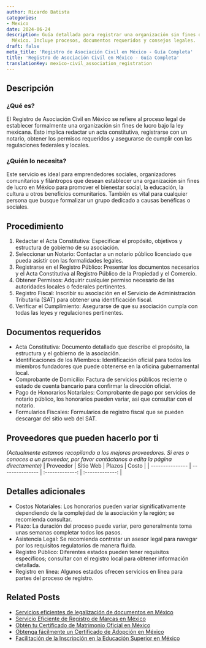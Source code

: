 ```yaml
---
author: Ricardo Batista
categories:
- Mexico
date: 2024-06-24
description: Guía detallada para registrar una organización sin fines de lucro en
  México. Incluye procesos, documentos requeridos y consejos legales.
draft: false
meta_title: 'Registro de Asociación Civil en México - Guía Completa'
title: 'Registro de Asociación Civil en México - Guía Completa'
translationKey: mexico-civil_association_registration
---
```



## Descripción
### ¿Qué es?
El Registro de Asociación Civil en México se refiere al proceso legal de establecer formalmente una organización sin fines de lucro bajo la ley mexicana. Esto implica redactar un acta constitutiva, registrarse con un notario, obtener los permisos requeridos y asegurarse de cumplir con las regulaciones federales y locales.

### ¿Quién lo necesita?
Este servicio es ideal para emprendedores sociales, organizadores comunitarios y filántropos que desean establecer una organización sin fines de lucro en México para promover el bienestar social, la educación, la cultura u otros beneficios comunitarios. También es vital para cualquier persona que busque formalizar un grupo dedicado a causas benéficas o sociales.

## Procedimiento

1. Redactar el Acta Constitutiva: Especificar el propósito, objetivos y estructura de gobierno de su asociación.
2. Seleccionar un Notario: Contactar a un notario público licenciado que pueda asistir con las formalidades legales.
3. Registrarse en el Registro Público: Presentar los documentos necesarios y el Acta Constitutiva al Registro Público de la Propiedad y el Comercio.
4. Obtener Permisos: Adquirir cualquier permiso necesario de las autoridades locales o federales pertinentes.
5. Registro Fiscal: Inscribir su asociación en el Servicio de Administración Tributaria (SAT) para obtener una identificación fiscal.
6. Verificar el Cumplimiento: Asegurarse de que su asociación cumpla con todas las leyes y regulaciones pertinentes.

## Documentos requeridos

- Acta Constitutiva: Documento detallado que describe el propósito, la estructura y el gobierno de la asociación.
- Identificaciones de los Miembros: Identificación oficial para todos los miembros fundadores que puede obtenerse en la oficina gubernamental local.
- Comprobante de Domicilio: Factura de servicios públicos reciente o estado de cuenta bancario para confirmar la dirección oficial.
- Pago de Honorarios Notariales: Comprobante de pago por servicios de notario público, los honorarios pueden variar, así que consultar con el notario.
- Formularios Fiscales: Formularios de registro fiscal que se pueden descargar del sitio web del SAT.

## Proveedores que pueden hacerlo por ti
_(Actualmente estamos recopilando a los mejores proveedores. Si eres o conoces a un proveedor, por favor contáctanos o edita la página directamente)_
| Proveedor        |     Sitio Web     |     Plazos    |       Costo      |
| --------------- | --------------- |  :-------------: | :-------------: |

## Detalles adicionales

- Costos Notariales: Los honorarios pueden variar significativamente dependiendo de la complejidad de la asociación y la región; se recomienda consultar.
- Plazo: La duración del proceso puede variar, pero generalmente toma unas semanas completar todos los pasos.
- Asistencia Legal: Se recomienda contratar un asesor legal para navegar por los requisitos regulatorios de manera fluida.
- Registro Público: Diferentes estados pueden tener requisitos específicos; consultar con el registro local para obtener información detallada.
- Registro en línea: Algunos estados ofrecen servicios en línea para partes del proceso de registro.
## Related Posts

- [Servicios eficientes de legalización de documentos en México](https://tramitit.com/spanish/guides/mexico/legalización_de_documentos/)
- [Servicio Eficiente de Registro de Marcas en México](https://tramitit.com/spanish/guides/mexico/registro_de_marca/)
- [Obtén tu Certificado de Matrimonio Oficial en México](https://tramitit.com/spanish/guides/mexico/acta_de_matrimonio/)
- [Obtenga fácilmente un Certificado de Adopción en México](https://tramitit.com/spanish/guides/mexico/solicitud_de_acta_de_adopción/)
- [Facilitación de la Inscripción en la Educación Superior en México](https://tramitit.com/spanish/guides/mexico/inscripción_a_educación_superior/)